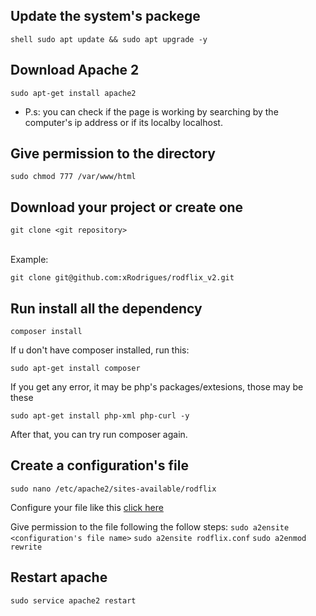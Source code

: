 ## Update the system's packege

``shell
sudo apt update && sudo apt upgrade -y
``

## Download Apache 2
``sudo apt-get install apache2``

* P.s: you can check if the page is working by searching by the computer's ip address or if its localby localhost.


## Give permission to the directory
``sudo chmod 777 /var/www/html``


## Download your project or create one

``git clone <git repository>`` 

<br>Example:<br>

``git clone git@github.com:xRodrigues/rodflix_v2.git`` 

## Run install all the dependency
`composer install`

If u don't have composer installed, run this:

`sudo apt-get install composer`

If you get any error, it may be php's packages/extesions, those may be these  

`sudo apt-get install php-xml php-curl -y`

After that, you can try run composer again.

## Create a configuration's file
`sudo nano /etc/apache2/sites-available/rodflix`

Configure your file like this <a href="https://github.com/Cdsr99/helpers/blob/main/05%20-%20Apache2/02%20-%20Configurations%20file.md">click here</a>

Give permission to the file following the follow steps:
`sudo a2ensite <configuration's file name>`
`sudo a2ensite rodflix.conf`
`sudo a2enmod rewrite`

## Restart apache
`sudo service apache2 restart`